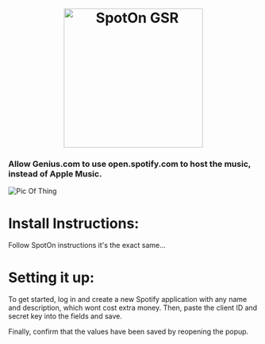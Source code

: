 <h1 align="center">

<img width="280" alt="SpotOn GSR" src="https://user-images.githubusercontent.com/103985728/237062777-5c7472c6-0147-434f-803b-6238d8f277a2.png">

  
</h1>


### Allow Genius.com to use open.spotify.com to host the music, instead of Apple Music. 


![Pic Of Thing](https://user-images.githubusercontent.com/103985728/237062713-27119f28-750e-45f4-974c-20bfbe98ffd7.png)

# Install Instructions:
Follow SpotOn instructions it's the exact same...


# Setting it up:

To get started, log in and create a new Spotify application with any name and description, which wont cost extra money. Then, paste the client ID and secret key into the fields and save. 

Finally, confirm that the values have been saved by reopening the popup.
 
